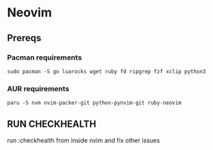 # Neovim

## Prereqs

### Pacman requirements
```
sudo pacman -S go luarocks wget ruby fd ripgrep fzf xclip python3
```

### AUR requirements

```
paru -S nvm nvim-packer-git python-pynvim-git ruby-neovim
```

## RUN CHECKHEALTH
run :checkhealth from inside nvim and fix other issues
